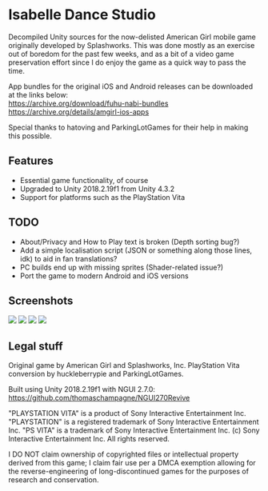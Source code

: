 # Isabelle Dance Studio

Decompiled Unity sources for the now-delisted American Girl mobile game originally developed by Splashworks. This was done mostly as an exercise out of boredom for the past few weeks, and as a bit of a video game preservation effort since I do enjoy the game as a quick way to pass the time.

App bundles for the original iOS and Android releases can be downloaded at the links below:<br />
https://archive.org/download/fuhu-nabi-bundles<br />
https://archive.org/details/amgirl-ios-apps

Special thanks to hatoving and ParkingLotGames for their help in making this possible.

## Features
* Essential game functionality, of course
* Upgraded to Unity 2018.2.19f1 from Unity 4.3.2
* Support for platforms such as the PlayStation Vita

## TODO
* About/Privacy and How to Play text is broken (Depth sorting bug?)
* Add a simple localisation script (JSON or something along those lines, idk) to aid in fan translations?
* PC builds end up with missing sprites (Shader-related issue?)
* Port the game to modern Android and iOS versions

## Screenshots
<img src="https://i.imgur.com/nahnMQA.png">
<img src="https://i.imgur.com/NtFleLn.png">
<img src="https://i.imgur.com/pTC1Lsi.png">
<img src="https://i.imgur.com/57nJhp6.png">

## Legal stuff
Original game by American Girl and Splashworks, Inc.
PlayStation Vita conversion by huckleberrypie and ParkingLotGames.

Built using Unity 2018.2.19f1 with NGUI 2.7.0:
https://github.com/thomaschampagne/NGUI270Revive

"PLAYSTATION VITA" is a product of Sony Interactive Entertainment Inc.
"PLAYSTATION" is a registered trademark of Sony Interactive Entertainment Inc.
"PS VITA" is a trademark of Sony Interactive Entertainment Inc.
(c) Sony Interactive Entertainment Inc. All rights reserved.

I DO NOT claim ownership of copyrighted files or intellectual property derived from this game; I claim fair use per a DMCA exemption allowing for the reverse-engineering of long-discontinued games for the purposes of research and conservation.